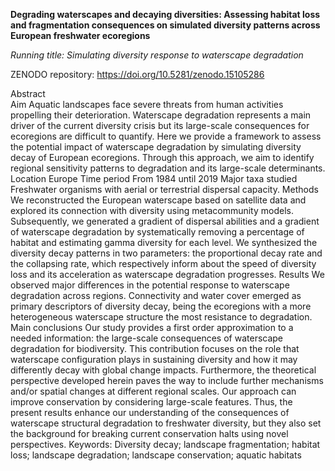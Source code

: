 **Degrading waterscapes and decaying diversities: Assessing habitat loss and fragmentation consequences on simulated diversity patterns across European freshwater ecoregions**

*Running title: Simulating diversity response to waterscape degradation*


ZENODO repository: https://doi.org/10.5281/zenodo.15105286

Abstract  
Aim
Aquatic landscapes face severe threats from human activities propelling their deterioration. Waterscape degradation represents a main driver of the current diversity crisis but its large-scale consequences for ecoregions are difficult to quantify. Here we provide a framework to assess the potential impact of waterscape degradation by simulating diversity decay of European ecoregions. Through this approach, we aim to identify regional sensitivity patterns to degradation and its large-scale determinants.
Location
Europe
Time period
From 1984 until 2019
Major taxa studied 
Freshwater organisms with aerial or terrestrial dispersal capacity. 
Methods
We reconstructed the European waterscape based on satellite data and explored its connection with diversity using metacommunity models. Subsequently, we generated a gradient of dispersal abilities and a gradient of waterscape degradation by systematically removing a percentage of habitat and estimating gamma diversity for each level. We synthesized the diversity decay patterns in two parameters: the proportional decay rate and the collapsing rate, which respectively inform about the speed of diversity loss and its acceleration as waterscape degradation progresses.
Results
We observed major differences in the potential response to waterscape degradation across regions. Connectivity and water cover emerged as primary descriptors of diversity decay, being the ecoregions with a more heterogeneous waterscape structure the most resistance to degradation.
Main conclusions
Our study provides a first order approximation to a needed information: the large-scale consequences of waterscape degradation for biodiversity. This contribution focuses on the role that waterscape configuration plays in sustaining diversity and how it may differently decay with global change impacts. Furthermore, the theoretical perspective developed herein paves the way to include further mechanisms and/or spatial changes at different regional scales. Our approach can improve conservation by considering large-scale features. Thus, the present results enhance our understanding of the consequences of waterscape structural degradation to freshwater diversity, but they also set the background for breaking current conservation halts using novel perspectives.
Keywords: Diversity decay; landscape fragmentation; habitat loss; landscape degradation; landscape conservation; aquatic habitats
